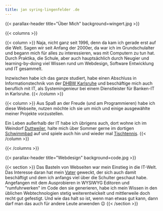 ```yaml
---
title: jan syring-lingenfelder .de
---
```


{{< parallax-header title="Über Mich" background=wingert.jpg >}}

{{< columns >}}

{{< column >}}
Naja, nicht ganz seit 1996, denn da kam ich gerade erst auf die Welt.
Sagen wir seit Anfang der 2000er, da war ich im Grundschulalter und begann mich für alles zu interessieren, was mit Computern zu tun hat.
Durch Praktika, die Schule, aber auch hauptsächlich durch Neugier und learning-by-doing viel Wissen rund um Webdesign, Software Entwicklung und IT gesammelt.

Inzwischen habe ich das ganze studiert, habe einen Abschluss in Informationstechnik von der [DHBW Karlsruhe](https://karlsruhe.dhbw.de)  und beschäftige mich auch beruflich mit IT, als Systemingenieur bei einem Dienstleister für Banken-IT in Karlsruhe.
{{< /column >}}

{{< column >}}
Aus Spaß an der Freude (und am Programmieren) habe ich diese Webseite, nutzen möchte ich sie um mich und einige ausgewählte meiner Projekte vorzustellen.

Ein Leben außerhalb der IT habe ich übrigens auch, dort wohne ich im Weindorf [Duttweiler](https://www.duttweiler.de/), halte mich über Sommer gerne im dortigen [Schwimmbad](https://www.schwimmbad-duttweiler.de/) auf und spiele auch hin und wieder mal [Tischtennis](https://www.vfl-duttweiler.de/vfl-tt.htm).
{{< /column >}}

{{< /columns >}}


{{< parallax-header title="Webdesign" background=code.jpg >}}

{{< section >}}
Das Basteln von Webseiten war mein Einstieg in die IT-Welt.
Das Interesse daran hat mein [Vater](https://www.g-sl.de) geweckt, der sich auch damit beschäftigt und dem ich anfangs viel über die Schulter geschaut habe.
Angefangen mit dem Ausprobieren in WYSIWYG Editoren und "rumfuhrwerken" im Code den sie generieren, habe ich mein Wissen in den üblichen Webtechnologien stetig weiterentwickelt und mittlerweile doch recht gut gefestigt.
Und wie das halt so ist, wenn man etwas gut kann, dann darf man das auch für andere Leute anwenden :wink:
{{< /section >}}

